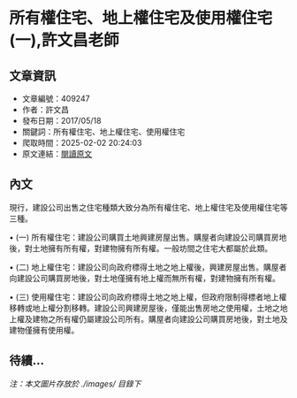 # 所有權住宅、地上權住宅及使用權住宅(一),許文昌老師

## 文章資訊
- 文章編號：409247
- 作者：許文昌
- 發布日期：2017/05/18
- 關鍵詞：所有權住宅、地上權住宅、使用權住宅
- 爬取時間：2025-02-02 20:24:03
- 原文連結：[閱讀原文](https://real-estate.get.com.tw/Columns/detail.aspx?no=409247)

## 內文
現行，建設公司出售之住宅種類大致分為所有權住宅、地上權住宅及使用權住宅等三種。

• (一) 所有權住宅：建設公司購買土地興建房屋出售。購屋者向建設公司購買房地後，對土地擁有所有權，對建物擁有所有權。一般坊間之住宅大都屬於此類。

• (二) 地上權住宅：建設公司向政府標得土地之地上權後，興建房屋出售。購屋者向建設公司購買房地後，對土地僅擁有地上權而無所有權，對建物擁有所有權。

• (三) 使用權住宅：建設公司向政府標得土地之地上權，但政府限制得標者地上權移轉或地上權分割移轉。建設公司興建房屋後，僅能出售房地之使用權，土地之地上權及建物之所有權仍屬建設公司所有。購屋者向建設公司購買房地後，對土地及建物僅擁有使用權。

待續...
---
*注：本文圖片存放於 ./images/ 目錄下*
